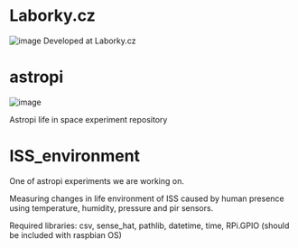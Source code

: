 # Laborky.cz
![image](https://user-images.githubusercontent.com/98588523/152417709-2008e586-28c6-4f2a-9e84-af8307ac01b9.png)
Developed at Laborky.cz

# astropi
![image](https://user-images.githubusercontent.com/98588523/152418300-32eaec8f-1994-4808-82d1-7144593f4b88.png)

Astropi life in space experiment repository

# ISS_environment
One of astropi experiments we are working on.

Measuring changes in life environment of ISS caused by human presence using temperature, humidity, pressure and pir sensors.

Required libraries: csv, sense_hat, pathlib, datetime, time, RPi.GPIO
(should be included with raspbian OS)
